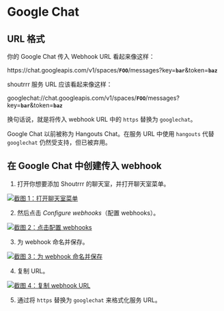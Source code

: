 # Google Chat

## URL 格式

你的 Google Chat 传入 Webhook URL 看起来像这样：

<span class="bk">http<span>s://chat.</span>googleapis.com/v1/spaces/**`FOO`**/messages?key=**`bar`**&token=**`baz`**</span>

shoutrrr 服务 URL 应该看起来像这样：

<span class="bk">googlechat://chat.googleapis.com/v1/spaces/**`FOO`**/messages?key=**`bar`**&token=**`baz`**</span>

换句话说，就是将传入 webhook URL 中的 `https` 替换为 `googlechat`。

Google Chat 以前被称为 Hangouts Chat。在服务 URL 中使用 `hangouts` 代替 `googlechat` 仍然受支持，但已被弃用。

## 在 Google Chat 中创建传入 webhook

1. 打开你想要添加 Shoutrrr 的聊天室，并打开聊天室菜单。

<a href="/image/googlechat/hangouts-1.png" target="_blank">
   <img src="/image/googlechat/hangouts-1.png" alt="截图 1：打开聊天室菜单" />
</a>

2. 然后点击 _Configure webhooks_（配置 webhooks）。

<a href="/image/googlechat/hangouts-2.png" target="_blank">
   <img src="/image/googlechat/hangouts-2.png" alt="截图 2：点击配置 webhooks" />
</a>

3. 为 webhook 命名并保存。

<a href="/image/googlechat/hangouts-3.png" target="_blank">
   <img src="/image/googlechat/hangouts-3.png" alt="截图 3：为 webhook 命名并保存" />
</a>

4. 复制 URL。

<a href="/image/googlechat/hangouts-4.png" target="_blank">
   <img src="/image/googlechat/hangouts-4.png" alt="截图 4：复制 webhook URL" />
</a>

5. 通过将 `https` 替换为 `googlechat` 来格式化服务 URL。
